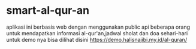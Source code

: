 # smart-al-qur-an
aplikasi ini berbasis web dengan menggunakan public api beberapa orang untuk mendapatkan informasi al-qur'an,jadwal sholat dan doa sehari-hari
untuk demo nya bisa dilihat disini https://demo.halisnajibi.my.id/al-quran/
